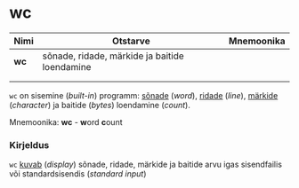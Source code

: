 # wc

| Nimi   | Otstarve                                      | Mnemoonika |
| ------ | --------------------------------------------- | ---------- |
| **wc** | sõnade, ridade, märkide ja baitide loendamine |            |
|        |                                               |            |
|        |                                               |            |

`wc` on sisemine (_built-in_) programm: [sõnade](../../terminid/sonastik/sona-word.md#taehendus) (_word_), [ridade](../../terminid/sonastik/rida-line.md#taehendus) (_line_), [märkide](../../terminid/sonastik/maerk-character.md#taehendus) (_character_) ja baitide (_bytes_) loendamine (_count_).

Mnemoonika: **wc** - **w**ord **c**ount

### Kirjeldus

`wc` [kuvab](../../terminid/sonastik/kuva-display.md#taehendus) (_display_) sõnade, ridade, märkide ja baitide arvu igas sisendfailis või standardsisendis (_standard input_)

